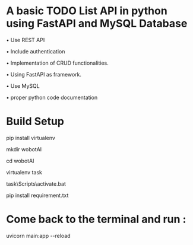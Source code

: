 # A basic TODO List API in python using FastAPI and MySQL Database

• Use REST API

• Include authentication

• Implementation of CRUD functionalities.

• Using FastAPI as framework.

• Use MySQL

• proper python code documentation

# Build Setup

pip install virtualenv

mkdir wobotAI

cd wobotAI

virtualenv task

task\Scripts\activate.bat

pip install requirement.txt

# Come back to the terminal and run :

uvicorn main:app --reload



